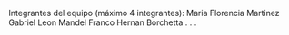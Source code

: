 Integrantes del equipo (máximo 4 integrantes):
Maria Florencia Martinez 
Gabriel Leon Mandel
Franco Hernan Borchetta
.
.
.

